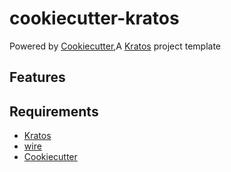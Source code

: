 # cookiecutter-kratos
Powered by [Cookiecutter](https://github.com/audreyr/cookiecutter),A [Kratos](https://github.com/go-kratos/kratos) project template

## Features

## Requirements

- [Kratos](https://github.com/go-kratos/kratos)
- [wire](github.com/google/wire/cmd/wire)
- [Cookiecutter](https://github.com/audreyr/cookiecutter)

